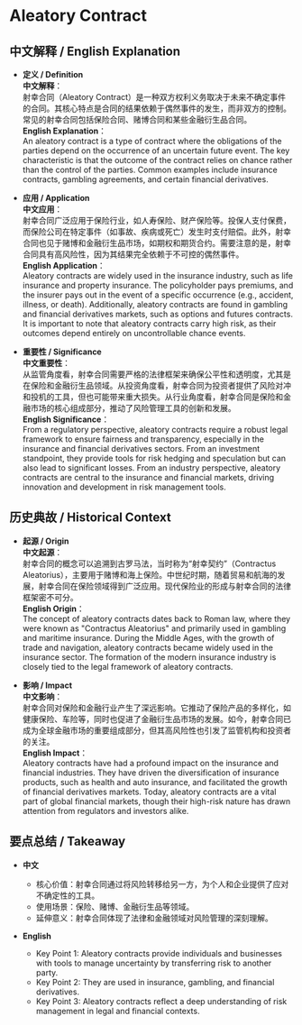 # Aleatory Contract

## 中文解释 / English Explanation

* **定义 / Definition**  
  **中文解释**：  
  射幸合同（Aleatory Contract）是一种双方权利义务取决于未来不确定事件的合同。其核心特点是合同的结果依赖于偶然事件的发生，而非双方的控制。常见的射幸合同包括保险合同、赌博合同和某些金融衍生品合同。  
  **English Explanation**：  
  An aleatory contract is a type of contract where the obligations of the parties depend on the occurrence of an uncertain future event. The key characteristic is that the outcome of the contract relies on chance rather than the control of the parties. Common examples include insurance contracts, gambling agreements, and certain financial derivatives.

* **应用 / Application**  
  **中文应用**：  
  射幸合同广泛应用于保险行业，如人寿保险、财产保险等。投保人支付保费，而保险公司在特定事件（如事故、疾病或死亡）发生时支付赔偿。此外，射幸合同也见于赌博和金融衍生品市场，如期权和期货合约。需要注意的是，射幸合同具有高风险性，因为其结果完全依赖于不可控的偶然事件。  
  **English Application**：  
  Aleatory contracts are widely used in the insurance industry, such as life insurance and property insurance. The policyholder pays premiums, and the insurer pays out in the event of a specific occurrence (e.g., accident, illness, or death). Additionally, aleatory contracts are found in gambling and financial derivatives markets, such as options and futures contracts. It is important to note that aleatory contracts carry high risk, as their outcomes depend entirely on uncontrollable chance events.

* **重要性 / Significance**  
  **中文重要性**：  
  从监管角度看，射幸合同需要严格的法律框架来确保公平性和透明度，尤其是在保险和金融衍生品领域。从投资角度看，射幸合同为投资者提供了风险对冲和投机的工具，但也可能带来重大损失。从行业角度看，射幸合同是保险和金融市场的核心组成部分，推动了风险管理工具的创新和发展。  
  **English Significance**：  
  From a regulatory perspective, aleatory contracts require a robust legal framework to ensure fairness and transparency, especially in the insurance and financial derivatives sectors. From an investment standpoint, they provide tools for risk hedging and speculation but can also lead to significant losses. From an industry perspective, aleatory contracts are central to the insurance and financial markets, driving innovation and development in risk management tools.

## 历史典故 / Historical Context

* **起源 / Origin**  
  **中文起源**：  
  射幸合同的概念可以追溯到古罗马法，当时称为“射幸契约”（Contractus Aleatorius），主要用于赌博和海上保险。中世纪时期，随着贸易和航海的发展，射幸合同在保险领域得到广泛应用。现代保险业的形成与射幸合同的法律框架密不可分。  
  **English Origin**：  
  The concept of aleatory contracts dates back to Roman law, where they were known as "Contractus Aleatorius" and primarily used in gambling and maritime insurance. During the Middle Ages, with the growth of trade and navigation, aleatory contracts became widely used in the insurance sector. The formation of the modern insurance industry is closely tied to the legal framework of aleatory contracts.

* **影响 / Impact**  
  **中文影响**：  
  射幸合同对保险和金融行业产生了深远影响。它推动了保险产品的多样化，如健康保险、车险等，同时也促进了金融衍生品市场的发展。如今，射幸合同已成为全球金融市场的重要组成部分，但其高风险性也引发了监管机构和投资者的关注。  
  **English Impact**：  
  Aleatory contracts have had a profound impact on the insurance and financial industries. They have driven the diversification of insurance products, such as health and auto insurance, and facilitated the growth of financial derivatives markets. Today, aleatory contracts are a vital part of global financial markets, though their high-risk nature has drawn attention from regulators and investors alike.

## 要点总结 / Takeaway

* **中文**  
  - 核心价值：射幸合同通过将风险转移给另一方，为个人和企业提供了应对不确定性的工具。  
  - 使用场景：保险、赌博、金融衍生品等领域。  
  - 延伸意义：射幸合同体现了法律和金融领域对风险管理的深刻理解。

* **English**  
  - Key Point 1: Aleatory contracts provide individuals and businesses with tools to manage uncertainty by transferring risk to another party.  
  - Key Point 2: They are used in insurance, gambling, and financial derivatives.  
  - Key Point 3: Aleatory contracts reflect a deep understanding of risk management in legal and financial contexts.